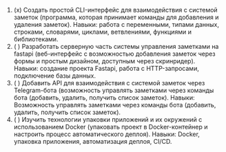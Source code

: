 1. (x) Создать простой CLI-интерфейс для взаимодействия с системой заметок (программа, которая принимает команды для добавления и удаления заметок). Навыки: работа с переменными, типами данных, строками, словарями, циклами, ветвлениями, функциями и библиотеками.
2. ( ) Разработать серверную часть системы управления заметками на fastapi (веб-интерфейс с возможностью добавления заметок через формы и простым дизайном, доступным через скринридер). Навыки: создание проекта Fastapi, работа с HTTP-запросами, подключение базы данных.
3. ( ) Добавить API для взаимодействия с системой заметок через Telegram-бота (возможность управлять заметками через команды бота (добавить, удалить, получить список заметок). Навыки: Возможность управлять заметками через команды бота (добавить, удалить, получить список заметок).
4. ( ) Изучить технологии упаковки приложений и их окружений с использованием Docker (упаковать проект в Docker-контейнер и настроить процесс автоматического деплоя). Навыки: Docker, упаковка приложения, автоматизация деплоя, CI/CD.

